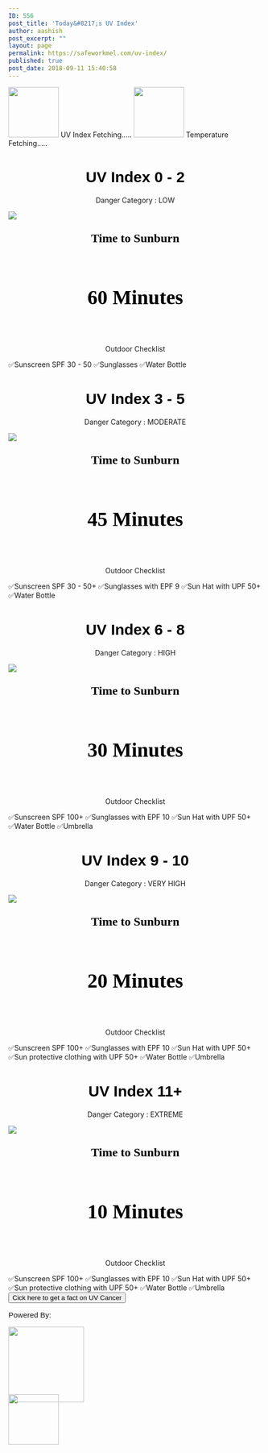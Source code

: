 ```yaml
---
ID: 556
post_title: 'Today&#8217;s UV Index'
author: aashish
post_excerpt: ""
layout: page
permalink: https://safeworkmel.com/uv-index/
published: true
post_date: 2018-09-11 15:40:58
---
```

<!DOCTYPE html>
<html>
<head>
    <meta charset="utf-8" />
</head>
<body>
    <style>
        .uvIndexInfo {
            color: white;
            font-family: Tahoma;
        }
        .uvSuggestion {
            font-family: Calibri;
            font-size: 30px;
            font-weight: bolder;
            color: black;
        }
        .button {
            background-color: #4CAF50; /* Green */
            border: none;
            color: white;
            padding: 15px 32px;
            text-align: center;
            text-decoration: none;
            display: inline-block;
            font-size: 20px;
            margin: 4px 2px;
            cursor: pointer;
            -webkit-transition-duration: 0.4s; /* Safari */
            transition-duration: 0.4s;
        }
        .button1 {
            box-shadow: 0 8px 16px 0 rgba(0,0,0,0.2), 0 6px 20px 0 rgba(0,0,0,0.19);
        }
        .cont {
            display: block;
            position: relative;
            padding-left: 35px;
            margin-bottom: 12px;
            cursor: pointer;
            font-size: 22px;
            -webkit-user-select: none;
            -moz-user-select: none;
            -ms-user-select: none;
            user-select: none;
        }
    </style>
                        <img src="https://farm2.staticflickr.com/1970/31086594348_aee6f546be_m.jpg" style="height:100px;width:100px" />
                         UV Index 
                         Fetching..... 
                        <img src="https://farm2.staticflickr.com/1924/43147124940_e5e7338912_o.png" style="height:100px;width:100px" />
                         Temperature 
                         Fetching..... 
            <h1 style="font-family:Arial;color:black;font-weight:900;font-size:30px;text-align:center">UV Index 0 - 2</h1>
                    <p style="text-align: center;">Danger Category : LOW</p>
                    <img src="https://farm2.staticflickr.com/1940/43165946350_8d278d7d94.jpg" style="width:auto" />
                    <p style="font-family: tahoma; font-size: 18pt;color:black;font-weight:bolder;text-align:center">Time to Sunburn</p>
                    <p style="font-family:Tahoma;font-size:40px;text-align:center;font-weight:bolder;color:black;padding-top:40px">60 Minutes</p>
                        <h1 id="timer1" style="font-family:Tahoma;font-size:50px;text-align:center;font-weight:bolder;"><time></time></h1>
                        <!--<button id="start">start</button>
        <button id="stop">stop</button>
         <button id="clear">clear</button>-->
                    <p style="text-align: center;">Outdoor Checklist</p>
                        <label>
                             &#x2705;Sunscreen SPF 30 - 50
                        </label>
                        <label>
                             &#x2705;Sunglasses
                        </label>
                        <label>
                             &#x2705;Water Bottle
                        </label>
            <h1 style="font-family:Arial;color:black;font-weight:900;font-size:30px;text-align:center">UV Index 3 - 5</h1>
                    <p style="text-align: center;">Danger Category : MODERATE</p>
                    <img src="https://farm2.staticflickr.com/1974/44929136932_23c8681626.jpg" style="width:auto" />
                    <p style="font-family: tahoma; font-size: 18pt;color:black;font-weight:bolder;text-align:center">Time to Sunburn</p>
                    <p style="font-family:Tahoma;font-size:40px;text-align:center;font-weight:bolder;color:black;padding-top:40px"> 45 Minutes</p>
                    <h1 id="timer2" style="font-family:Tahoma;font-size:50px;text-align:center;font-weight:bolder;"><time></time></h1>
                    <p style="text-align: center;">Outdoor Checklist</p>
                        <label>
                             &#x2705;Sunscreen SPF 30 - 50+
                        </label>
                        <label>
                             &#x2705;Sunglasses with EPF 9
                        </label>
                        <label>
                             &#x2705;Sun Hat with UPF 50+
                        </label>
                        <label>
                             &#x2705;Water Bottle
                        </label>
            <h1 style="font-family:Arial;color:black;font-weight:900;font-size:30px;text-align:center">UV Index 6 - 8</h1>
                    <p style="text-align: center;">Danger Category : HIGH</p>
                    <img src="https://farm2.staticflickr.com/1921/43165946150_05f94f2444.jpg" style="width:auto" />
                    <p style="font-family: tahoma; font-size: 18pt;color:black;font-weight:bolder;text-align:center">Time to Sunburn</p>
                    <p style="font-family:Tahoma;font-size:40px;text-align:center;font-weight:bolder;color:black;padding-top:40px"> 30 Minutes</p>
                    <h1 id="timer3" style="font-family:Tahoma;font-size:50px;text-align:center;font-weight:bolder;"><time></time></h1>
                    <p style="text-align: center;">Outdoor Checklist</p>
                        <label>
                             &#x2705;Sunscreen SPF 100+
                        </label>
                        <label>
                             &#x2705;Sunglasses with EPF 10
                        </label>
                        <label>
                             &#x2705;Sun Hat with UPF 50+
                        </label>
                        <label>
                             &#x2705;Water Bottle
                        </label>
                        <label>
                             &#x2705;Umbrella
                        </label>
            <h1 style="font-family:Arial;color:black;font-weight:900;font-size:30px;text-align:center">UV Index 9 - 10</h1>
                    <p style="text-align: center;">Danger Category : VERY HIGH</p>
                    <img src="https://farm2.staticflickr.com/1915/30041559617_aeb4b6b70b.jpg" style="width:auto" />
                    <p style="font-family: tahoma; font-size: 18pt;color:black;font-weight:bolder;text-align:center">Time to Sunburn</p>
                    <p style="font-family:Tahoma;font-size:40px;text-align:center;font-weight:bolder;color:black;padding-top:40px"> 20 Minutes</p>
                    <h1 id="timer4" style="font-family:Tahoma;font-size:50px;text-align:center;font-weight:bolder;"><time></time></h1>
                    <p style="text-align: center;">Outdoor Checklist</p>
                        <label>
                             &#x2705;Sunscreen SPF 100+
                        </label>
                        <label>
                             &#x2705;Sunglasses with EPF 10
                        </label>
                        <label>
                             &#x2705;Sun Hat with UPF 50+
                        </label>
                        <label>
                             &#x2705;Sun protective clothing with UPF 50+
                        </label>
                        <label>
                             &#x2705;Water Bottle
                        </label>
                        <label>
                             &#x2705;Umbrella
                        </label>
            <h1 style="font-family:Arial;color:black;font-weight:900;font-size:30px;text-align:center">UV Index 11+</h1>
                    <p style="text-align: center;">Danger Category : EXTREME</p>
                    <img src="https://farm2.staticflickr.com/1909/44066035635_2e2f812997.jpg" style="width:auto" />
                    <p style="font-family: tahoma; font-size: 18pt;color:black;font-weight:bolder;text-align:center">Time to Sunburn</p>
                    <p style="font-family:Tahoma;font-size:40px;text-align:center;font-weight:bolder;color:black;padding-top:40px"> 10 Minutes</p>
                    <h1 id="timer5" style="font-family:Tahoma;font-size:50px;text-align:center;font-weight:bolder;"><time></time></h1>
                    <p style="text-align: center;">Outdoor Checklist</p>
                        <label>
                             &#x2705;Sunscreen SPF 100+
                        </label>
                        <label>
                             &#x2705;Sunglasses with EPF 10
                        </label>
                        <label>
                             &#x2705;Sun Hat with UPF 50+
                        </label>
                        <label>
                             &#x2705;Sun protective clothing with UPF 50+
                        </label>
                        <label>
                             &#x2705;Water Bottle
                        </label>
                        <label>
                             &#x2705;Umbrella
                        </label>
        <button onclick="newTip()">Cick here to get a fact on UV Cancer</button>
    &nbsp;
    &nbsp;
        <p style="font-family:Arial;font-size:15px">Powered By:</p>
        <p>
            <a href="https://openweathermap.org/api"><img src="https://farm2.staticflickr.com/1943/43156966290_e4b107251b.jpg" width="150"></a>
        </p>
        <p style="position:relative;top:-30px"><a href="https://darksky.net/dev"><img src="https://www.vectorlogo.zone/logos/darksky/darksky-card.png" width="100"></a></p>
</body>
</html>